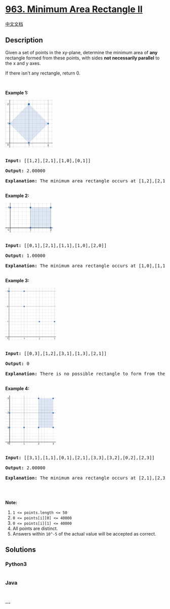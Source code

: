 # [963. Minimum Area Rectangle II](https://leetcode.com/problems/minimum-area-rectangle-ii)

[中文文档](/solution/0900-0999/0963.Minimum%20Area%20Rectangle%20II/README.md)

## Description

<p>Given a set of points in the xy-plane, determine the minimum area of <strong>any</strong> rectangle formed from these points, with sides <strong>not necessarily parallel</strong> to the x and y axes.</p>



<p>If there isn&#39;t any rectangle, return 0.</p>



<p>&nbsp;</p>



<p><strong>Example 1:</strong></p>



<p><img alt="" src="/solution/0900-0999/0963.Minimum Area Rectangle II/images/1a.png" style="width: 150px; height: 151px;" /></p>



<pre>

<strong>Input: </strong><span id="example-input-1-1">[[1,2],[2,1],[1,0],[0,1]]</span>

<strong>Output: </strong><span id="example-output-1">2.00000

<strong>Explanation:</strong> </span><span>The minimum area rectangle occurs at [1,2],[2,1],[1,0],[0,1], with an area of 2.</span>

</pre>



<div>

<p><strong>Example 2:</strong></p>



<p><img alt="" src="/solution/0900-0999/0963.Minimum Area Rectangle II/images/2.png" style="width: 150px; height: 94px;" /></p>



<pre>

<strong>Input: </strong><span id="example-input-2-1">[[0,1],[2,1],[1,1],[1,0],[2,0]]</span>

<strong>Output: </strong><span id="example-output-2">1.00000

</span><strong>Explanation:</strong> The minimum area rectangle occurs at [1,0],[1,1],[2,1],[2,0], with an area of 1.

</pre>



<div>

<p><strong>Example 3:</strong></p>



<p><img alt="" src="/solution/0900-0999/0963.Minimum Area Rectangle II/images/3.png" style="width: 160px; height: 167px;" /></p>



<pre>

<strong>Input: </strong><span id="example-input-3-1">[[0,3],[1,2],[3,1],[1,3],[2,1]]</span>

<strong>Output: </strong><span id="example-output-3">0

</span><span><strong>Explanation:</strong> There is no possible rectangle to form from these points.</span>

</pre>



<div>

<p><strong>Example 4:</strong></p>



<p><img alt="" src="/solution/0900-0999/0963.Minimum Area Rectangle II/images/4c.png" style="width: 160px; height: 155px;" /></p>



<pre>

<strong>Input: </strong><span id="example-input-4-1">[[3,1],[1,1],[0,1],[2,1],[3,3],[3,2],[0,2],[2,3]]</span>

<strong>Output: </strong><span id="example-output-4">2.00000

</span><span><strong>Explanation:</strong> The minimum area rectangle occurs at [2,1],[2,3],[3,3],[3,1], with an area of 2.</span>

</pre>

</div>



<p>&nbsp;</p>

</div>

</div>



<p><strong>Note:</strong></p>



<ol>
	<li><code>1 &lt;= points.length &lt;= 50</code></li>
	<li><code>0 &lt;=&nbsp;points[i][0] &lt;=&nbsp;40000</code></li>
	<li><code>0 &lt;=&nbsp;points[i][1] &lt;=&nbsp;40000</code></li>
	<li>All points are distinct.</li>
	<li>Answers within <code>10^-5</code> of the actual value will be accepted as correct.</li>
</ol>



## Solutions

<!-- tabs:start -->

### **Python3**

```python

```

### **Java**

```java

```

### **...**

```

```

<!-- tabs:end -->
